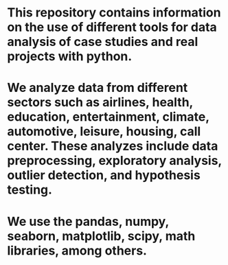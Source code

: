 # This repository contains information on the use of different tools for data analysis of case studies and real projects with python.
# We analyze data from different sectors such as airlines, health, education, entertainment, climate, automotive, leisure, housing, call center. These analyzes include data preprocessing, exploratory analysis, outlier detection, and hypothesis testing.

# We use the pandas, numpy, seaborn, matplotlib, scipy, math libraries, among others.
